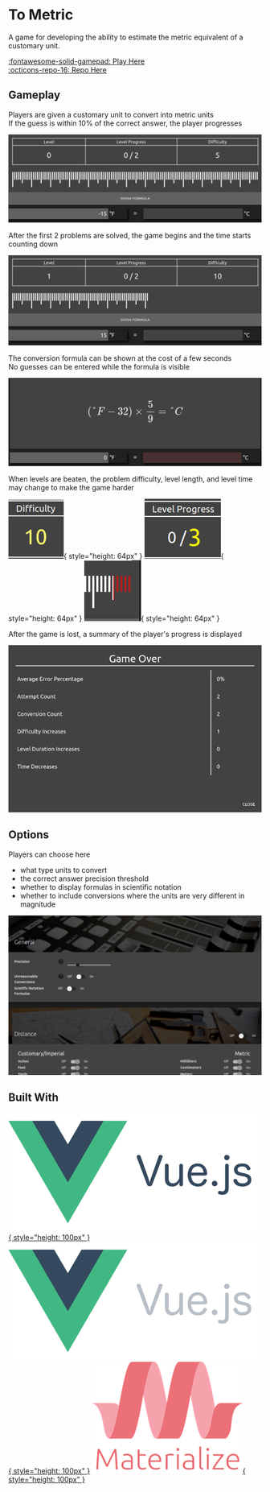 # To Metric

A game for developing the ability to estimate the metric equivalent of a customary unit.  
  
[:fontawesome-solid-gamepad: Play Here](https://firelemons.github.io/ToMetric/)  
[:octicons-repo-16: Repo Here](https://github.com/FireLemons/ToMetric)

## Gameplay
Players are given a customary unit to convert into metric units  
If the guess is within 10% of the correct answer, the player progresses  
  
![To Metric Starting Screen](./img/to-metric-starting-screen.png)  
  

After the first 2 problems are solved, the game begins and the time starts counting down

![To Metric Gameplay](./img/to-metric-gameplay.png)  
  
  
The conversion formula can be shown at the cost of a few seconds  
No guesses can be entered while the formula is visible  
  
![To Metric Formula](./img/to-metric-formula.png)  
  

When levels are beaten, the problem difficulty, level length, and level time may change to make the game harder  
  
![To Metric Difficulty Increase](./img/to-metric-progress-difficulty.png){ style="height: 64px" }
![To Metric Level Length Increase](./img/to-metric-progress-level.png){ style="height: 64px" }
![To Metric Time Decrease](./img/to-metric-progress-time.png){ style="height: 64px" }
  

After the game is lost, a summary of the player's progress is displayed  
  
![To Metric After Game Stats](./img/to-metric-stats.png)  
  
## Options  
Players can choose here  

  * what type units to convert  
  * the correct answer precision threshold  
  * whether to display formulas in scientific notation
  * whether to include conversions where the units are very different in magnitude  
  
![Game Options](./img/to-metric-options.png)  

## Built With
[![vue.js](./img/vue-day.png#only-light){ style="height: 100px" }](https://vuejs.org/)
[![vue.js](./img/vue-night.png#only-dark){ style="height: 100px" }](https://vuejs.org/)
[![materialize](./img/materialize.png){ style="height: 100px" }](https://materializecss.com/)

